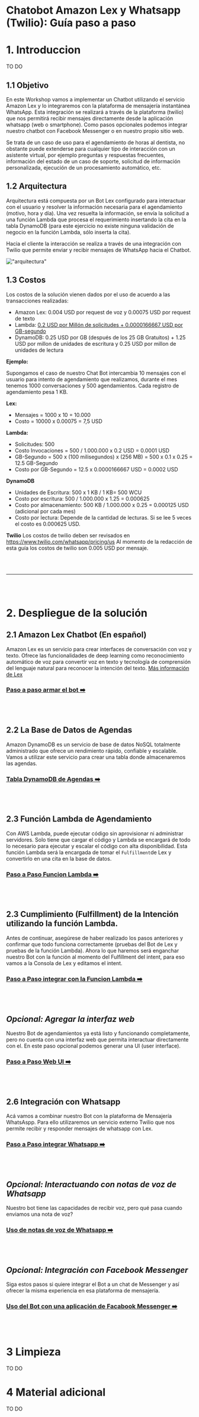 # Chatobot Amazon Lex y Whatsapp (Twilio): Guía paso a paso

# 1. Introduccion 

TO DO

## 1.1 Objetivo

En este Workshop vamos a implementar un Chatbot utilizando el servicio Amazon Lex y lo integraremos con la plataforma de mensajería instantánea WhatsApp. Esta integración se realizará a través de la plataforma (twilio) que nos permitirá recibir mensajes directamente desde la aplicación whatsapp (web o smartphone). Como pasos opcionales podemos integrar nuestro chatbot con Facebook Messenger o en nuestro propio sitio web.

Se trata de un caso de uso para el agendamiento de horas al dentista, no obstante puede extenderse para cualquier tipo de interacción con un asistente virtual, por ejemplo preguntas y respuestas frecuentes, información del estado de un caso de soporte, solicitud de información personalizada, ejecución de un procesamiento automático, etc.


## 1.2 Arquitectura

Arquitectura está compuesta por un Bot Lex configurado para interactuar con el usuario y resolver la información necesaria para el agendamiento (motivo,  hora y día). Una vez resuelta la información, se envía la solicitud a una función Lambda que procesa el requerimiento insertando la cita en la tabla DynamoDB (para este ejercicio no existe ninguna validación de negocio en la función Lambda, sólo inserta la cita).

Hacia el cliente la interacción se realiza a través de una integración con Twilio que permite enviar y recibir mensajes de WhatsApp hacia el Chatbot.


!["arquitectura"](img/whatsapp_lex.jpg)

## 1.3 Costos

Los costos de la solución vienen dados por el uso de acuerdo a las transacciones realizadas:
* Amazon Lex: 0.004 USD por request de voz y 0.00075 USD por request de texto
* Lambda: [0.2 USD por Millón de solicitudes + 0.0000166667 USD por GB-segundo](https://aws.amazon.com/lambda/pricing/) 
* DynamoDB: 0.25 USD por GB (después de los 25 GB Gratuitos) + 1.25 USD por millon de unidades de escritura y 0.25 USD por millon de unidades de lectura

**Ejemplo:**

Supongamos el caso de nuestro Chat Bot intercambia 10 mensajes con el usuario para intento de agendamiento que realizamos, durante el mes tenemos 1000 conversaciones y 500 agendamientos. Cada registro de agendamiento pesa 1 KB.

**Lex:** 
* Mensajes  = 1000 x 10 = 10.000 
* Costo  = 10000 x 0.00075 = 7,5 USD

**Lambda:**
* Solicitudes: 500
* Costo Invocaciones = 500 / 1.000.000 x 0.2 USD = 0.0001 USD
* GB-Segundo = 500 x (100 milisegundos) x (256 MB)  =  500 x 0.1 x 0.25 = 12.5 GB-Segundo
* Costo por GB-Segundo = 12.5 x 0.0000166667 USD = 0.0002 USD

**DynamoDB**
* Unidades de Escritura: 500 x 1 KB / 1 KB= 500 WCU
* Costo por escritura: 500 / 1.000.000 x 1.25 = 0.000625
* Costo por almacenamiento: 500 KB / 1.000.000 x 0.25 = 0.000125 USD (adicional por cada mes)
* Costo por lectura: Depende de la cantidad de lecturas. Si se lee 5 veces el costo es 0.000625 USD.

**Twilio**
Los costos de twilio deben ser revisados en https://www.twilio.com/whatsapp/pricing/us
Al momento de la redacción de esta guía los costos de twilio son 0.005 USD por mensaje.

<br/><br/>
___
<br/><br/>


# 2. Despliegue de la solución

## 2.1 Amazon Lex Chatbot (En español)

Amazon Lex es un servicio para crear interfaces de conversación con voz y texto. Ofrece las funcionalidades de deep learning como reconocimiento automático de voz para convertir voz en texto y tecnología de comprensión del lenguaje natural para reconocer la intención del texto. [Más información de Lex](https://aws.amazon.com/es/lex/)

### [Paso a paso armar el bot ➡️ ](README_Step_by_Step_Lex.md)

<br/><br/>

## 2.2 La Base de Datos de Agendas

Amazon DynamoDB es un servicio de base de datos NoSQL totalmente administrado que ofrece un rendimiento rápido, confiable y escalable. Vamos a utilizar este servicio para crear una tabla donde almacenaremos las agendas. 

### [Tabla DynamoDB de Agendas ➡️ ](README_Step_by_Step_Dynamo.md)

<br/><br/>


## 2.3 Función Lambda de Agendamiento

Con AWS Lambda, puede ejecutar código sin aprovisionar ni administrar servidores. Solo tiene que cargar el código y Lambda se encargará de todo lo necesario para ejecutar y escalar el código con alta disponibilidad. Esta función Lambda será la encargada de tomar el `Fulfillment`de Lex y convertirlo en una cita en la base de datos.

### [Paso a Paso Funcion Lambda ➡️ ](README_Step_by_Step_Lambda.md)

<br/><br/>


## 2.3 Cumplimiento (Fulfillment) de la Intención utilizando la función Lambda.

Antes de continuar, asegúrese de haber realizado los pasos anteriores y confirmar que todo funciona correctamente (pruebas del Bot de Lex y pruebas de la función Lambda). Ahora lo que haremos será enganchar nuestro Bot con la función al momento del Fulfillment del intent, para eso vamos a la Consola de Lex y editamos el intent.

### [Paso a Paso integrar con la Funcion Lambda ➡️ ](README_Step_by_Step_Integracion_Lambda.md)
<br/><br/>

## _Opcional: Agregar la interfaz web_

Nuestro Bot de agendamientos ya está listo y funcionando completamente, pero no cuenta con una interfaz web que permita interactuar directamente con el. En este paso opcional podemos generar una UI (user interface).

### [Paso a Paso Web UI ➡️ ](README_Step_by_Step_Web.md)
<br/><br/>

## 2.6 Integración con Whatsapp

Acá vamos a combinar nuestro Bot con la plataforma de Mensajería WhatsAspp. Para ello utilizaremos un servicio externo Twilio que nos permite recibir y responder mensajes de whatsapp con Lex.

### [Paso a Paso integrar Whatsapp ➡️ ](README_Step_by_Step_Integracion_Whatsapp.md)
<br/><br/>

## _Opcional: Interactuando con notas de voz de Whatsapp_

Nuestro bot tiene las capacidades de recibir voz, pero qué pasa cuando enviamos una nota de voz?

### [Uso de notas de voz de Whatsapp ➡️ ](README_Step_by_Step_Integracion_Whatsapp_voz.md)
<br/><br/>

## _Opcional: Integración con Facebook Messenger_
Siga estos pasos si quiere integrar el Bot a un chat de Messenger y así ofrecer la misma experiencia en esa plataforma de mensajería.
### [Uso del Bot con una aplicación de Facabook Messenger ➡️ ](README_Step_by_Step_Integracion_Messenger.md)
<br/><br/>

# 3 Limpieza

TO DO

# 4 Material adicional

TO DO

